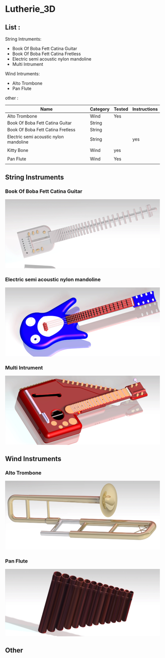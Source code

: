 # Lutherie_3D

## List :

String Intruments:
* Book Of Boba Fett Catina Guitar
* Book Of Boba Fett Catina Fretless 
* Electric semi acoustic nylon mandoline
* Multi Intrument

Wind Intruments:
* Alto Trombone
* Pan Flute

other :


| Name | Category | Tested | Instructions |
| --- | --- | --- | --- |
| Alto Trombone | Wind | Yes |  | 
| Book Of Boba Fett Catina Guitar | String | |  | 
| Book Of Boba Fett Catina Fretless | String | | | 
| Electric semi acoustic nylon mandoline | String | | yes | 
|  |  | |  | 
| Kitty Bone | Wind | yes |  | 
|  |  | |  | 
| Pan Flute | Wind | Yes |   | 
|  |  | |  | 

## String Instruments

### Book Of Boba Fett Catina Guitar
<p align="center">
  <img src="Media/Book_Of_Boba_Fett_Catina_Guitar.jpg">
</p>

### Electric semi acoustic nylon mandoline
<p align="center">
  <img src="Media/Electric_semi_acoustic_nylon_mandoline.jpg">
</p>


### Multi Intrument
<p align="center">
  <img src="Media/Multi_Intrument.jpg">
</p>


## Wind Instruments

 ### Alto Trombone
<p align="center">
  <img src="Media/Alto_Trombone.jpg">
</p>

### Pan Flute
<p align="center">
  <img src="Media/Pan_Flute.jpg">
</p>

## Other